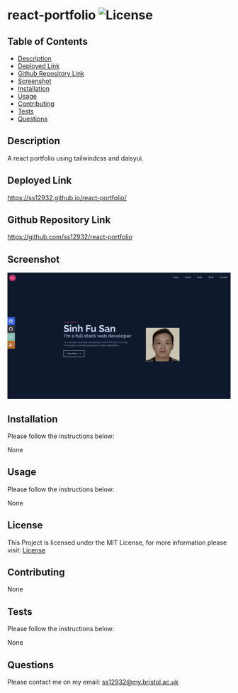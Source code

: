 # react-portfolio ![License](https://img.shields.io/static/v1?label=License&message=MIT&color=green)

## Table of Contents

- [Description](#description)
- [Deployed Link](#deployed-link)
- [Github Repository Link](#github-repository-link)
- [Screenshot](#screenshot)
- [Installation](#installation)
- [Usage](#usage)
- [Contributing](#contributing)
- [Tests](#tests)
- [Questions](#questions)

## Description

A react portfolio using tailwindcss and daisyui.

## Deployed Link

https://ss12932.github.io/react-portfolio/

## Github Repository Link

https://github.com/ss12932/react-portfolio

## Screenshot

![screenshot](./src/assets/screenshot.png)

## Installation

Please follow the instructions below:

None

## Usage

Please follow the instructions below:

None

## License

This Project is licensed under the MIT License, for more information please visit: [License](https://choosealicense.com/licenses/mit/)

## Contributing

None

## Tests

Please follow the instructions below:

None

## Questions

Please contact me on my email: ss12932@my.bristol.ac.uk
